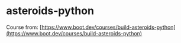 # asteroids-python

Course from: [https://www.boot.dev/courses/build-asteroids-python](https://www.boot.dev/courses/build-asteroids-python)
